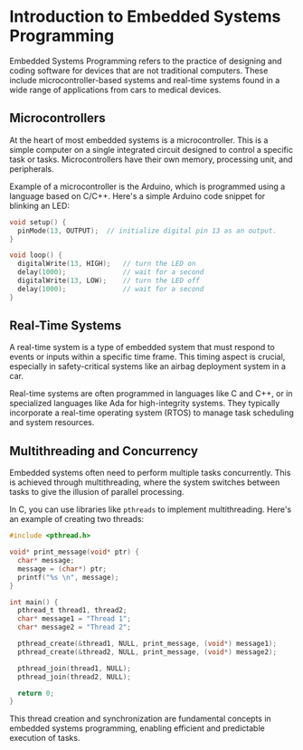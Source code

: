 # Introduction to Embedded Systems Programming

Embedded Systems Programming refers to the practice of designing and coding software for devices that are not traditional computers. These include microcontroller-based systems and real-time systems found in a wide range of applications from cars to medical devices.

## Microcontrollers

At the heart of most embedded systems is a microcontroller. This is a simple computer on a single integrated circuit designed to control a specific task or tasks. Microcontrollers have their own memory, processing unit, and peripherals.

Example of a microcontroller is the Arduino, which is programmed using a language based on C/C++. Here's a simple Arduino code snippet for blinking an LED:

```cpp
void setup() {
  pinMode(13, OUTPUT);  // initialize digital pin 13 as an output.
}

void loop() {
  digitalWrite(13, HIGH);   // turn the LED on
  delay(1000);              // wait for a second
  digitalWrite(13, LOW);    // turn the LED off
  delay(1000);              // wait for a second
}
```

## Real-Time Systems

A real-time system is a type of embedded system that must respond to events or inputs within a specific time frame. This timing aspect is crucial, especially in safety-critical systems like an airbag deployment system in a car.

Real-time systems are often programmed in languages like C and C++, or in specialized languages like Ada for high-integrity systems. They typically incorporate a real-time operating system (RTOS) to manage task scheduling and system resources.

## Multithreading and Concurrency

Embedded systems often need to perform multiple tasks concurrently. This is achieved through multithreading, where the system switches between tasks to give the illusion of parallel processing.

In C, you can use libraries like `pthreads` to implement multithreading. Here's an example of creating two threads:

```c
#include <pthread.h>

void* print_message(void* ptr) {
  char* message;
  message = (char*) ptr;
  printf("%s \n", message);
}

int main() {
  pthread_t thread1, thread2;
  char* message1 = "Thread 1";
  char* message2 = "Thread 2";

  pthread_create(&thread1, NULL, print_message, (void*) message1);
  pthread_create(&thread2, NULL, print_message, (void*) message2);

  pthread_join(thread1, NULL);
  pthread_join(thread2, NULL);

  return 0;
}
```

This thread creation and synchronization are fundamental concepts in embedded systems programming, enabling efficient and predictable execution of tasks.